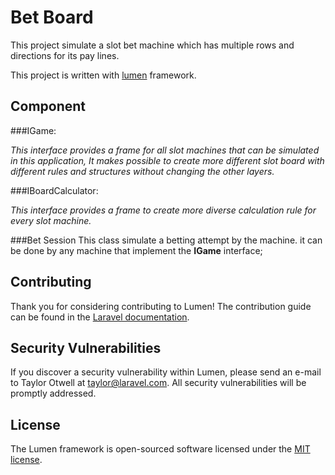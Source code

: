 # Bet Board

This project simulate a slot bet machine which has multiple rows and directions 
for its pay lines.

This project is written with [lumen](https://lumen.laravel.com) framework.

## Component

###IGame:

*This interface provides a frame for all slot machines that can be simulated in this application, It makes possible to create more different slot board with different rules and structures
 without changing the other layers.*

###IBoardCalculator:

*This interface provides a frame to create more diverse calculation rule for every slot machine.*

###Bet Session
This class simulate a betting attempt by the machine. it can be done by any machine that implement the **IGame**
interface;

###




## Contributing

Thank you for considering contributing to Lumen! The contribution guide can be found in the [Laravel documentation](https://laravel.com/docs/contributions).

## Security Vulnerabilities

If you discover a security vulnerability within Lumen, please send an e-mail to Taylor Otwell at taylor@laravel.com. All security vulnerabilities will be promptly addressed.

## License

The Lumen framework is open-sourced software licensed under the [MIT license](https://opensource.org/licenses/MIT).

